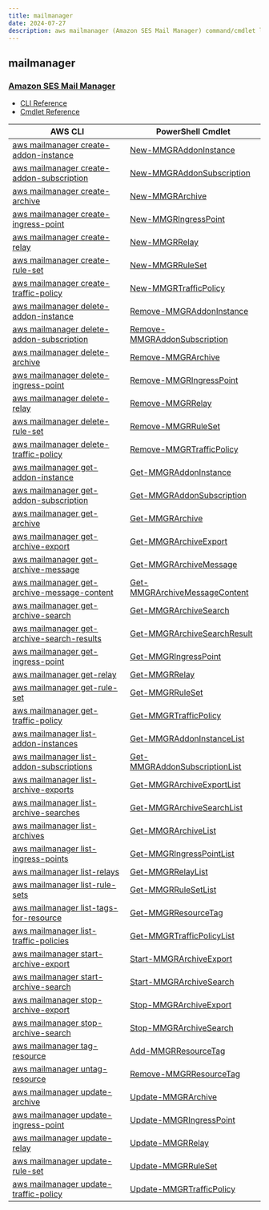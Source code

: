 ```yaml
---
title: mailmanager
date: 2024-07-27
description: aws mailmanager (Amazon SES Mail Manager) command/cmdlet list.
---
```


## mailmanager

### [Amazon SES Mail Manager](https://aws.amazon.com/ses/)

* [CLI Reference](https://awscli.amazonaws.com/v2/documentation/api/latest/reference/mailmanager/index.html)
* [Cmdlet Reference](https://docs.aws.amazon.com/powershell/latest/reference/items/MailManager_cmdlets.html)

|AWS CLI|PowerShell Cmdlet|
|----|----|
|[aws mailmanager create-addon-instance](https://awscli.amazonaws.com/v2/documentation/api/latest/reference/mailmanager/create-addon-instance.html)|[New-MMGRAddonInstance](https://docs.aws.amazon.com/powershell/latest/reference/items/New-MMGRAddonInstance.html)|
|[aws mailmanager create-addon-subscription](https://awscli.amazonaws.com/v2/documentation/api/latest/reference/mailmanager/create-addon-subscription.html)|[New-MMGRAddonSubscription](https://docs.aws.amazon.com/powershell/latest/reference/items/New-MMGRAddonSubscription.html)|
|[aws mailmanager create-archive](https://awscli.amazonaws.com/v2/documentation/api/latest/reference/mailmanager/create-archive.html)|[New-MMGRArchive](https://docs.aws.amazon.com/powershell/latest/reference/items/New-MMGRArchive.html)|
|[aws mailmanager create-ingress-point](https://awscli.amazonaws.com/v2/documentation/api/latest/reference/mailmanager/create-ingress-point.html)|[New-MMGRIngressPoint](https://docs.aws.amazon.com/powershell/latest/reference/items/New-MMGRIngressPoint.html)|
|[aws mailmanager create-relay](https://awscli.amazonaws.com/v2/documentation/api/latest/reference/mailmanager/create-relay.html)|[New-MMGRRelay](https://docs.aws.amazon.com/powershell/latest/reference/items/New-MMGRRelay.html)|
|[aws mailmanager create-rule-set](https://awscli.amazonaws.com/v2/documentation/api/latest/reference/mailmanager/create-rule-set.html)|[New-MMGRRuleSet](https://docs.aws.amazon.com/powershell/latest/reference/items/New-MMGRRuleSet.html)|
|[aws mailmanager create-traffic-policy](https://awscli.amazonaws.com/v2/documentation/api/latest/reference/mailmanager/create-traffic-policy.html)|[New-MMGRTrafficPolicy](https://docs.aws.amazon.com/powershell/latest/reference/items/New-MMGRTrafficPolicy.html)|
|[aws mailmanager delete-addon-instance](https://awscli.amazonaws.com/v2/documentation/api/latest/reference/mailmanager/delete-addon-instance.html)|[Remove-MMGRAddonInstance](https://docs.aws.amazon.com/powershell/latest/reference/items/Remove-MMGRAddonInstance.html)|
|[aws mailmanager delete-addon-subscription](https://awscli.amazonaws.com/v2/documentation/api/latest/reference/mailmanager/delete-addon-subscription.html)|[Remove-MMGRAddonSubscription](https://docs.aws.amazon.com/powershell/latest/reference/items/Remove-MMGRAddonSubscription.html)|
|[aws mailmanager delete-archive](https://awscli.amazonaws.com/v2/documentation/api/latest/reference/mailmanager/delete-archive.html)|[Remove-MMGRArchive](https://docs.aws.amazon.com/powershell/latest/reference/items/Remove-MMGRArchive.html)|
|[aws mailmanager delete-ingress-point](https://awscli.amazonaws.com/v2/documentation/api/latest/reference/mailmanager/delete-ingress-point.html)|[Remove-MMGRIngressPoint](https://docs.aws.amazon.com/powershell/latest/reference/items/Remove-MMGRIngressPoint.html)|
|[aws mailmanager delete-relay](https://awscli.amazonaws.com/v2/documentation/api/latest/reference/mailmanager/delete-relay.html)|[Remove-MMGRRelay](https://docs.aws.amazon.com/powershell/latest/reference/items/Remove-MMGRRelay.html)|
|[aws mailmanager delete-rule-set](https://awscli.amazonaws.com/v2/documentation/api/latest/reference/mailmanager/delete-rule-set.html)|[Remove-MMGRRuleSet](https://docs.aws.amazon.com/powershell/latest/reference/items/Remove-MMGRRuleSet.html)|
|[aws mailmanager delete-traffic-policy](https://awscli.amazonaws.com/v2/documentation/api/latest/reference/mailmanager/delete-traffic-policy.html)|[Remove-MMGRTrafficPolicy](https://docs.aws.amazon.com/powershell/latest/reference/items/Remove-MMGRTrafficPolicy.html)|
|[aws mailmanager get-addon-instance](https://awscli.amazonaws.com/v2/documentation/api/latest/reference/mailmanager/get-addon-instance.html)|[Get-MMGRAddonInstance](https://docs.aws.amazon.com/powershell/latest/reference/items/Get-MMGRAddonInstance.html)|
|[aws mailmanager get-addon-subscription](https://awscli.amazonaws.com/v2/documentation/api/latest/reference/mailmanager/get-addon-subscription.html)|[Get-MMGRAddonSubscription](https://docs.aws.amazon.com/powershell/latest/reference/items/Get-MMGRAddonSubscription.html)|
|[aws mailmanager get-archive](https://awscli.amazonaws.com/v2/documentation/api/latest/reference/mailmanager/get-archive.html)|[Get-MMGRArchive](https://docs.aws.amazon.com/powershell/latest/reference/items/Get-MMGRArchive.html)|
|[aws mailmanager get-archive-export](https://awscli.amazonaws.com/v2/documentation/api/latest/reference/mailmanager/get-archive-export.html)|[Get-MMGRArchiveExport](https://docs.aws.amazon.com/powershell/latest/reference/items/Get-MMGRArchiveExport.html)|
|[aws mailmanager get-archive-message](https://awscli.amazonaws.com/v2/documentation/api/latest/reference/mailmanager/get-archive-message.html)|[Get-MMGRArchiveMessage](https://docs.aws.amazon.com/powershell/latest/reference/items/Get-MMGRArchiveMessage.html)|
|[aws mailmanager get-archive-message-content](https://awscli.amazonaws.com/v2/documentation/api/latest/reference/mailmanager/get-archive-message-content.html)|[Get-MMGRArchiveMessageContent](https://docs.aws.amazon.com/powershell/latest/reference/items/Get-MMGRArchiveMessageContent.html)|
|[aws mailmanager get-archive-search](https://awscli.amazonaws.com/v2/documentation/api/latest/reference/mailmanager/get-archive-search.html)|[Get-MMGRArchiveSearch](https://docs.aws.amazon.com/powershell/latest/reference/items/Get-MMGRArchiveSearch.html)|
|[aws mailmanager get-archive-search-results](https://awscli.amazonaws.com/v2/documentation/api/latest/reference/mailmanager/get-archive-search-results.html)|[Get-MMGRArchiveSearchResult](https://docs.aws.amazon.com/powershell/latest/reference/items/Get-MMGRArchiveSearchResult.html)|
|[aws mailmanager get-ingress-point](https://awscli.amazonaws.com/v2/documentation/api/latest/reference/mailmanager/get-ingress-point.html)|[Get-MMGRIngressPoint](https://docs.aws.amazon.com/powershell/latest/reference/items/Get-MMGRIngressPoint.html)|
|[aws mailmanager get-relay](https://awscli.amazonaws.com/v2/documentation/api/latest/reference/mailmanager/get-relay.html)|[Get-MMGRRelay](https://docs.aws.amazon.com/powershell/latest/reference/items/Get-MMGRRelay.html)|
|[aws mailmanager get-rule-set](https://awscli.amazonaws.com/v2/documentation/api/latest/reference/mailmanager/get-rule-set.html)|[Get-MMGRRuleSet](https://docs.aws.amazon.com/powershell/latest/reference/items/Get-MMGRRuleSet.html)|
|[aws mailmanager get-traffic-policy](https://awscli.amazonaws.com/v2/documentation/api/latest/reference/mailmanager/get-traffic-policy.html)|[Get-MMGRTrafficPolicy](https://docs.aws.amazon.com/powershell/latest/reference/items/Get-MMGRTrafficPolicy.html)|
|[aws mailmanager list-addon-instances](https://awscli.amazonaws.com/v2/documentation/api/latest/reference/mailmanager/list-addon-instances.html)|[Get-MMGRAddonInstanceList](https://docs.aws.amazon.com/powershell/latest/reference/items/Get-MMGRAddonInstanceList.html)|
|[aws mailmanager list-addon-subscriptions](https://awscli.amazonaws.com/v2/documentation/api/latest/reference/mailmanager/list-addon-subscriptions.html)|[Get-MMGRAddonSubscriptionList](https://docs.aws.amazon.com/powershell/latest/reference/items/Get-MMGRAddonSubscriptionList.html)|
|[aws mailmanager list-archive-exports](https://awscli.amazonaws.com/v2/documentation/api/latest/reference/mailmanager/list-archive-exports.html)|[Get-MMGRArchiveExportList](https://docs.aws.amazon.com/powershell/latest/reference/items/Get-MMGRArchiveExportList.html)|
|[aws mailmanager list-archive-searches](https://awscli.amazonaws.com/v2/documentation/api/latest/reference/mailmanager/list-archive-searches.html)|[Get-MMGRArchiveSearchList](https://docs.aws.amazon.com/powershell/latest/reference/items/Get-MMGRArchiveSearchList.html)|
|[aws mailmanager list-archives](https://awscli.amazonaws.com/v2/documentation/api/latest/reference/mailmanager/list-archives.html)|[Get-MMGRArchiveList](https://docs.aws.amazon.com/powershell/latest/reference/items/Get-MMGRArchiveList.html)|
|[aws mailmanager list-ingress-points](https://awscli.amazonaws.com/v2/documentation/api/latest/reference/mailmanager/list-ingress-points.html)|[Get-MMGRIngressPointList](https://docs.aws.amazon.com/powershell/latest/reference/items/Get-MMGRIngressPointList.html)|
|[aws mailmanager list-relays](https://awscli.amazonaws.com/v2/documentation/api/latest/reference/mailmanager/list-relays.html)|[Get-MMGRRelayList](https://docs.aws.amazon.com/powershell/latest/reference/items/Get-MMGRRelayList.html)|
|[aws mailmanager list-rule-sets](https://awscli.amazonaws.com/v2/documentation/api/latest/reference/mailmanager/list-rule-sets.html)|[Get-MMGRRuleSetList](https://docs.aws.amazon.com/powershell/latest/reference/items/Get-MMGRRuleSetList.html)|
|[aws mailmanager list-tags-for-resource](https://awscli.amazonaws.com/v2/documentation/api/latest/reference/mailmanager/list-tags-for-resource.html)|[Get-MMGRResourceTag](https://docs.aws.amazon.com/powershell/latest/reference/items/Get-MMGRResourceTag.html)|
|[aws mailmanager list-traffic-policies](https://awscli.amazonaws.com/v2/documentation/api/latest/reference/mailmanager/list-traffic-policies.html)|[Get-MMGRTrafficPolicyList](https://docs.aws.amazon.com/powershell/latest/reference/items/Get-MMGRTrafficPolicyList.html)|
|[aws mailmanager start-archive-export](https://awscli.amazonaws.com/v2/documentation/api/latest/reference/mailmanager/start-archive-export.html)|[Start-MMGRArchiveExport](https://docs.aws.amazon.com/powershell/latest/reference/items/Start-MMGRArchiveExport.html)|
|[aws mailmanager start-archive-search](https://awscli.amazonaws.com/v2/documentation/api/latest/reference/mailmanager/start-archive-search.html)|[Start-MMGRArchiveSearch](https://docs.aws.amazon.com/powershell/latest/reference/items/Start-MMGRArchiveSearch.html)|
|[aws mailmanager stop-archive-export](https://awscli.amazonaws.com/v2/documentation/api/latest/reference/mailmanager/stop-archive-export.html)|[Stop-MMGRArchiveExport](https://docs.aws.amazon.com/powershell/latest/reference/items/Stop-MMGRArchiveExport.html)|
|[aws mailmanager stop-archive-search](https://awscli.amazonaws.com/v2/documentation/api/latest/reference/mailmanager/stop-archive-search.html)|[Stop-MMGRArchiveSearch](https://docs.aws.amazon.com/powershell/latest/reference/items/Stop-MMGRArchiveSearch.html)|
|[aws mailmanager tag-resource](https://awscli.amazonaws.com/v2/documentation/api/latest/reference/mailmanager/tag-resource.html)|[Add-MMGRResourceTag](https://docs.aws.amazon.com/powershell/latest/reference/items/Add-MMGRResourceTag.html)|
|[aws mailmanager untag-resource](https://awscli.amazonaws.com/v2/documentation/api/latest/reference/mailmanager/untag-resource.html)|[Remove-MMGRResourceTag](https://docs.aws.amazon.com/powershell/latest/reference/items/Remove-MMGRResourceTag.html)|
|[aws mailmanager update-archive](https://awscli.amazonaws.com/v2/documentation/api/latest/reference/mailmanager/update-archive.html)|[Update-MMGRArchive](https://docs.aws.amazon.com/powershell/latest/reference/items/Update-MMGRArchive.html)|
|[aws mailmanager update-ingress-point](https://awscli.amazonaws.com/v2/documentation/api/latest/reference/mailmanager/update-ingress-point.html)|[Update-MMGRIngressPoint](https://docs.aws.amazon.com/powershell/latest/reference/items/Update-MMGRIngressPoint.html)|
|[aws mailmanager update-relay](https://awscli.amazonaws.com/v2/documentation/api/latest/reference/mailmanager/update-relay.html)|[Update-MMGRRelay](https://docs.aws.amazon.com/powershell/latest/reference/items/Update-MMGRRelay.html)|
|[aws mailmanager update-rule-set](https://awscli.amazonaws.com/v2/documentation/api/latest/reference/mailmanager/update-rule-set.html)|[Update-MMGRRuleSet](https://docs.aws.amazon.com/powershell/latest/reference/items/Update-MMGRRuleSet.html)|
|[aws mailmanager update-traffic-policy](https://awscli.amazonaws.com/v2/documentation/api/latest/reference/mailmanager/update-traffic-policy.html)|[Update-MMGRTrafficPolicy](https://docs.aws.amazon.com/powershell/latest/reference/items/Update-MMGRTrafficPolicy.html)|

